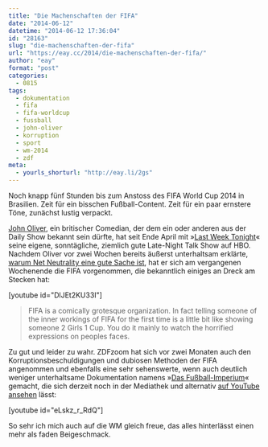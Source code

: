 ```yaml
---
title: "Die Machenschaften der FIFA"
date: "2014-06-12"
datetime: "2014-06-12 17:36:04"
id: "28163"
slug: "die-machenschaften-der-fifa"
url: "https://eay.cc/2014/die-machenschaften-der-fifa/"
author: "eay"
format: "post"
categories:
  - 0815
tags:
  - dokumentation
  - fifa
  - fifa-worldcup
  - fussball
  - john-oliver
  - korruption
  - sport
  - wm-2014
  - zdf
meta:
  - yourls_shorturl: "http://eay.li/2gs"
---
```


Noch knapp fünf Stunden bis zum Anstoss des FIFA World Cup 2014 in Brasilien. Zeit für ein bisschen Fußball-Content. Zeit für ein paar ernstere Töne, zunächst lustig verpackt.

[John Oliver](https://en.wikipedia.org/wiki/John_Oliver_(comedian)), ein britischer Comedian, der dem ein oder anderen aus der Daily Show bekannt sein dürfte, hat seit Ende April mit »[Last Week Tonight](https://en.wikipedia.org/wiki/Last_Week_Tonight_with_John_Oliver)« seine eigene, sonntägliche, ziemlich gute Late-Night Talk Show auf HBO. Nachdem Oliver vor zwei Wochen bereits äußerst unterhaltsam erklärte, [warum Net Neutrality eine gute Sache ist](https://www.youtube.com/watch?v=fpbOEoRrHyU), hat er sich am vergangenen Wochenende die FIFA vorgenommen, die bekanntlich einiges an Dreck am Stecken hat:

\[youtube id="DlJEt2KU33I"\]

> FIFA is a comically grotesque organization. In fact telling someone of the inner workings of FIFA for the first time is a little bit like showing someone 2 Girls 1 Cup. You do it mainly to watch the horrified expressions on peoples faces.

Zu gut und leider zu wahr. ZDFzoom hat sich vor zwei Monaten auch den Korruptionsbeschuldigungen und dubiosen Methoden der FIFA angenommen und ebenfalls eine sehr sehenswerte, wenn auch deutlich weniger unterhaltsame Dokumentation namens »[Das Fußball-Imperium](http://www.zdf.de/zdfzoom/zdfzoom-das-fussball-imperium-32510712.html)« gemacht, die sich derzeit noch in der Mediathek und alternativ [auf YouTube ansehen](https://www.youtube.com/watch?v=eLskz_r_RdQ) lässt:

\[youtube id="eLskz\_r\_RdQ"\]

So sehr ich mich auch auf die WM gleich freue, das alles hinterlässt einen mehr als faden Beigeschmack.
